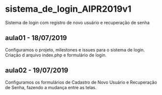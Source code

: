 # sistema_de_login_AIPR2019v1
Sistema de login com registro de novo usuário e recuperação de senha

## aula01 - 18/07/2019
Configuramos o projeto, milestones e issues para o sistema de login.
Criação d arquivo index.php e formulário de login.

## aula02 - 19/07/2019
Configuramos os formulários de Cadastro de Novo Usuário e Recuperação de Senha, fazendo
a mudança entre as telas.
